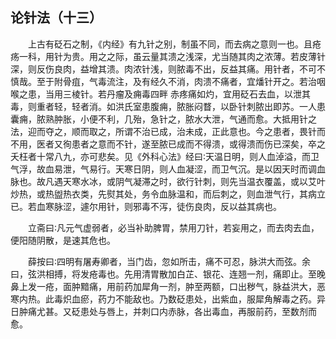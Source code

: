 ## 论针法（十三）


&emsp;&emsp;上古有砭石之制，《内经》有九针之别，制虽不同，而去病之意则一也。且疮疡一科，用针为贵。用之之际，虽云量其溃之浅深，尤当随其肉之浓薄。若皮薄针深，则反伤良肉，益增其溃。肉浓针浅，则脓毒不出，反益其痛。用针者，不可不慎哉。至于附骨疽，气毒流注，及有经久不消，肉溃不痛者，宜燔针开之。若治咽喉之患，当用三棱针。若丹瘤及痈毒四畔 赤疼痛如灼，宜用砭石去血，以泄其毒，则重者轻，轻者消。如洪氏室患腹痈，脓胀闷瞀，以卧针刺脓出即苏。一人患囊痈，脓熟肿胀，小便不利，几殆，急针之，脓水大泄，气通而愈。大抵用针之法，迎而夺之，顺而取之，所谓不治已成，治未成，正此意也。今之患者，畏针而不用，医者又徇患者之意而不针，遂至脓已成而不得溃，或得溃而伤已深矣，卒之夭枉者十常八九，亦可悲矣。见《外科心法》经曰∶天温日明，则人血淖溢，而卫气浮，故血易泄，气易行。天寒日阴，则人血凝涩，而卫气沉。是以因天时而调血脉也。故凡遇天寒水冰，或阴气凝滞之时，欲行针刺，则先当温衣覆盖，或以艾叶炒热，或热盥热衣类，先熨其处，务令血脉温和，而后刺之，则血泄气行，其病立已。若血寒脉涩，遽尔用针，则邪毒不泻，徒伤良肉，反以益其病也。

&emsp;&emsp;立斋曰∶凡元气虚弱者，必当补助脾胃，禁用刀针，若妄用之，而去肉去血，便阳随阴散，是速其危也。

&emsp;&emsp;薛按曰∶四明有屠寿卿者，当门齿，忽如所击，痛不可忍，脉洪大而弦。余曰，弦洪相搏，将发疮毒也。先用清胃散加白芷、银花、连翘一剂，痛即止。至晚鼻上发一疮，面肿黯痛，用前药加犀角一剂，肿至两额，口出秽气，脉益洪大，恶寒内热。此毒炽血瘀，药力不能敌也。乃数砭患处，出紫血，服犀角解毒之药。异日肿痛尤甚。又砭患处与唇上，并刺口内赤脉，各出毒血，再服前药，至数剂而愈。

